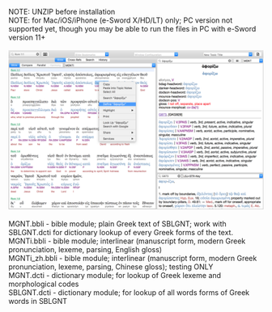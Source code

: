 NOTE: UNZIP before installation<br />
NOTE: for Mac/iOS/iPhone (e-Sword X/HD/LT) only; PC version not supported yet, though you may be able to run the files in PC with e-Sword version 11+<br />
<br />
<img src="screenshot.png"><br />
<br />
MGNT.bbli - bible module; plain Greek text of SBLGNT; work with SBLGNT.dcti for dictionary lookup of every Greek forms of the text.<br />
MGNTi.bbli - bible module; interlinear (manuscript form, modern Greek pronunciation, lexeme, parsing, English gloss)<br />
MGNTi_zh.bbli - bible module; interlinear (manuscript form, modern Greek pronunciation, lexeme, parsing, Chinese gloss); testing ONLY<br />
MGNT.dcti - dictionary module; for lookup of Greek lexeme and morphological codes<br />
SBLGNT.dcti - dictionary module; for lookup of all words forms of Greek words in SBLGNT
